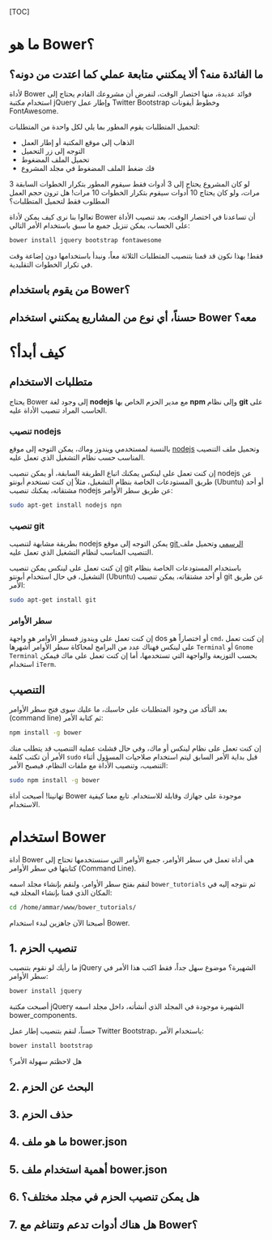 
[TOC]


# ما هو Bower؟

## ما الفائدة منه؟ ألا يمكنني متابعة عملي كما اعتدت من دونه؟

لأداة Bower فوائد عديدة، منها اختصار الوقت، لنفرض أن مشروعك القادم يحتاج إلى استخدام مكتبة jQuery وإطار عمل Twitter Bootstrap وخطوط أيقونات FontAwesome.

لتحميل المتطلبات يقوم المطور بما يلي لكل واحدة من المتطلبات:
- الذهاب إلى موقع المكتبة أو إطار العمل
- التوجه إلى زر التحميل
- تحميل الملف المضغوط
- فك ضغط الملف المضغوط في مجلد المشروع

لو كان المشروع يحتاج إلى 3 أدوات فقط سيقوم المطور بتكرار الخطوات السابقة 3 مرات، ولو كان يحتاج 10 أدوات سيقوم بتكرار الخطوات 10 مرات! هل ترون حجم العمل المطلوب فقط لتحميل المتطلبات؟

تعالوا بنا نرى كيف يمكن ﻷداة Bower أن تساعدنا في اختصار الوقت، بعد تنصيب الأداة على الحساب، يمكن تنزيل جميع ما سبق باستخدام الأمر التالي:
```bash
bower install jquery bootstrap fontawesome
```
فقط! بهذا نكون قد قمنا بتنصيب المتطلبات الثلاثة معاً، ونبدأ باستخدامها دون إضاعة وقت في تكرار الخطوات التقليدية.

## من يقوم باستخدام Bower؟
## حسناً، أي نوع من المشاريع يمكنني استخدام Bower معه؟


# كيف أبدأ؟

## متطلبات الاستخدام
يحتاج Bower إلى وجود لغة **nodejs** مع مدير الحزم الخاص بها **npm** وإلى نظام  **git** على الحاسب المراد تنصيب الأداة عليه.

### تنصيب nodejs
بالنسبة لمستخدمي ويندوز وماك، يمكن التوجه إلى موقع [nodejs](http://nodejs.org/download/) وتحميل ملف التنصيب المناسب حسب نظام التشغيل الذي تعمل عليه.

إن كنت تعمل على لينكس يمكنك اتباع الطريقة السابقة، أو يمكن تنصيب nodejs عن طريق المستودعات الخاصة بنظام التشغيل، مثلاً إن كنت تستخدم أبونتو (Ubuntu) أو أحد مشتقاته، يمكنك تنصيب nodejs عن طريق سطر الأوامر:
```bash
sudo apt-get install nodejs npn
```

### تنصيب git
بطريقة مشابهة لتنصيب nodejs يمكن التوجه إلى موقع [git الرسمي](http://git-scm.com/download) وتحميل ملف التنصيب المناسب لنظام التشغيل الذي تعمل عليه.

إن كنت تعمل على لينكس يمكن تنصيب git باستخدام المستودعات الخاصة بنظام التشغيل، في حال استخدام أبونتو (Ubuntu) أو أحد مشتقاته، يمكن تنصيب git عن طريق الأمر:
```bash
sudo apt-get install git
```

### سطر الأوامر
إن كنت تعمل على ويندوز فسطر الأوامر هو واجهة dos أو اختصاراً هو `cmd`، إن كنت تعمل على لينكس فهناك عدد من البرامج لمحاكاة سطر الأوامر أشهرها `Terminal` أو `Gnome Terminal` بحسب التوزيعة والواجهة التي تستخدمها، أما إن كنت تعمل على ماك فيمكن استخدام `iTerm`.

## التنصيب
بعد التأكد من وجود المتطلبات على حاسبك، ما عليك سوى فتح سطر الأوامر (command line) ثم كتابة الأمر:
```bash
npm install -g bower
```
إن كنت تعمل على نظام لينكس أو ماك، وفي حال فشلت عملية التنصيب قد يتطلب منك الأمر أن تكتب كلمة `sudo` قبل بداية الأمر السابق ليتم استخدام صلاحيات المسؤول أثناء التنصيب، وتنصيب الأداة مع ملفات النظام، فيصبح الأمر:
```bash
sudo npm install -g bower
```

تهانينا! أصبحت أداة Bower موجودة على جهازك وقابلة للاستخدام. تابع معنا كيفية الاستخدام.

# استخدام Bower
أداة Bower هي أداة تعمل في سطر الأوامر، جميع الأوامر التي سنستخدمها تحتاج إلى كتابتها في سطر الأوامر (Command Line).

لنقم بفتح سطر الأوامر، ولنقم بإنشاء مجلد اسمه `bower_tutorials` ثم نتوجه إليه في المكان الذي قمنا بإنشاء المجلد فيه:
```bash
cd /home/ammar/www/bower_tutorials/
```

أصبحنا الآن جاهزين لبدء استخدام Bower.

## 1. تنصيب الحزم
ما رأيك لو نقوم بتنصيب jQuery الشهيرة؟ موضوع سهل جداً، فقط اكتب هذا الأمر في سطر الأوامر:
```bash
bower install jquery
```

أصبحت مكتبة jQuery الشهيرة موجودة في المجلد الذي أنشأته، داخل مجلد اسمه bower_components.

حسناً، لنقم بتنصيب إطار عمل Twitter Bootstrap، باستخدام الأمر:
```bash
bower install bootstrap
```

هل لاحظتم سهولة الأمر؟

## 2. البحث عن الحزم
## 3. حذف الحزم
## 4. ما هو ملف bower.json
## 5. أهمية استخدام ملف bower.json
## 6. هل يمكن تنصيب الحزم في مجلد مختلف؟
## 7. هل هناك أدوات تدعم وتتناغم مع Bower؟